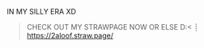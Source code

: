 IN MY SILLY ERA XD
> CHECK OUT MY STRAWPAGE NOW OR ELSE D:< ┊ https://2aloof.straw.page/ 
<!---
2al00f/2al00f is a ✨ special ✨ repository because its `README.md` (this file) appears on your GitHub profile.
You can click the Preview link to take a look at your changes.
--->
